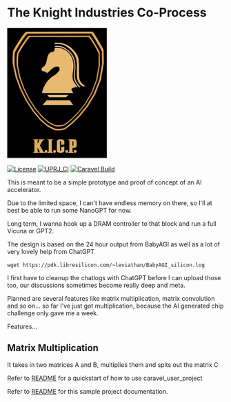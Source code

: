 # The Knight Industries Co-Process

![Knight Industries Co-Process](knight.png)

[![License](https://img.shields.io/badge/License-Apache%202.0-blue.svg)](https://opensource.org/licenses/Apache-2.0) [![UPRJ_CI](https://github.com/efabless/caravel_project_example/actions/workflows/user_project_ci.yml/badge.svg)](https://github.com/efabless/caravel_project_example/actions/workflows/user_project_ci.yml) [![Caravel Build](https://github.com/efabless/caravel_project_example/actions/workflows/caravel_build.yml/badge.svg)](https://github.com/efabless/caravel_project_example/actions/workflows/caravel_build.yml)

This is meant to be a simple prototype and proof of concept of an AI accelerator.

Due to the limited space, I can't have endless memory on there, so I'll at best be able to run some NanoGPT for now.

Long term, I wanna hook up a DRAM controller to that block and run a full Vicuna or GPT2.

The design is based on the 24 hour output from BabyAGI as well as a lot of very lovely help from ChatGPT

    wget https://pdk.libresilicon.com/~leviathan/BabyAGI_silicon.log

I first have to cleanup the chatlogs with ChatGPT before I can upload those too, our discussions sometimes
become really deep and meta.

Planned are several features like matrix multiplication, matrix convolution and so on... so far I've just got multiplication,
because the AI generated chip challenge only gave me a week.

Features...

## Matrix Multiplication

It takes in two matrices A and B, multiplies them and spits out the matrix C




Refer to [README](docs/source/index.rst#section-quickstart) for a quickstart of how to use caravel_user_project

Refer to [README](docs/source/index.rst) for this sample project documentation. 
